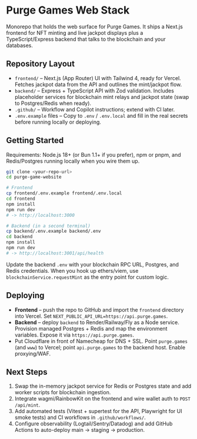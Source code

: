# Purge Games Web Stack

Monorepo that holds the web surface for Purge Games. It ships a Next.js frontend for NFT minting and live jackpot displays plus a TypeScript/Express backend that talks to the blockchain and your databases.

## Repository Layout

- `frontend/` – Next.js (App Router) UI with Tailwind 4, ready for Vercel. Fetches jackpot data from the API and outlines the mint/jackpot flow.
- `backend/` – Express + TypeScript API with Zod validation. Includes placeholder services for blockchain mint relays and jackpot state (swap to Postgres/Redis when ready).
- `.github/` – Workflow and Copilot instructions; extend with CI later.
- `.env.example` files – Copy to `.env` / `.env.local` and fill in the real secrets before running locally or deploying.

## Getting Started

Requirements: Node.js 18+ (or Bun 1.1+ if you prefer), npm or pnpm, and Redis/Postgres running locally when you wire them up.

```bash
git clone <your-repo-url>
cd purge-game-website

# Frontend
cp frontend/.env.example frontend/.env.local
cd frontend
npm install
npm run dev
# -> http://localhost:3000

# Backend (in a second terminal)
cp backend/.env.example backend/.env
cd backend
npm install
npm run dev
# -> http://localhost:3001/api/health
```

Update the backend `.env` with your blockchain RPC URL, Postgres, and Redis credentials. When you hook up ethers/viem, use `blockchainService.requestMint` as the entry point for custom logic.

## Deploying

- **Frontend** – push the repo to GitHub and import the `frontend` directory into Vercel. Set `NEXT_PUBLIC_API_URL=https://api.purge.games`.
- **Backend** – deploy `backend` to Render/Railway/Fly as a Node service. Provision managed Postgres + Redis and map the environment variables. Expose it via `https://api.purge.games`.
- Put Cloudflare in front of Namecheap for DNS + SSL. Point `purge.games` (and `www`) to Vercel; point `api.purge.games` to the backend host. Enable proxying/WAF.

## Next Steps

1. Swap the in-memory jackpot service for Redis or Postgres state and add worker scripts for blockchain ingestion.
2. Integrate wagmi/RainbowKit on the frontend and wire wallet auth to `POST /api/mint`.
3. Add automated tests (Vitest + supertest for the API, Playwright for UI smoke tests) and CI workflows in `.github/workflows/`.
4. Configure observability (Logtail/Sentry/Datadog) and add GitHub Actions to auto-deploy main → staging → production.
